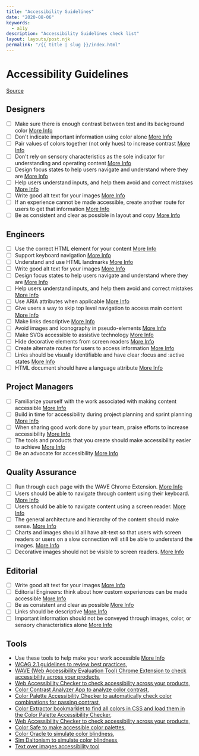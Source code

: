 ```yaml
---
title: "Accessibility Guidelines"
date: "2020-08-06"
keywords:
  - a11y
description: "Accessibility Guidelines check list"
layout: layouts/post.njk
permalink: "/{{ title | slug }}/index.html"
---
```


# Accessibility Guidelines

[Source](http://accessibility.voxmedia.com/)

## Designers

 - [ ] Make sure there is enough contrast between text and its background color [More Info](http://accessibility.voxmedia.com/#designers-1)
 - [ ] Don't indicate important information using color alone [More Info](http://accessibility.voxmedia.com/#designers-2)
 - [ ] Pair values of colors together (not only hues) to increase contrast [More Info](http://accessibility.voxmedia.com/#designers-3)
 - [ ] Don't rely on sensory characteristics as the sole indicator for understanding and operating content [More Info](http://accessibility.voxmedia.com/#designers-4)
 - [ ] Design focus states to help users navigate and understand where they are [More Info](http://accessibility.voxmedia.com/#designers-5)
 - [ ] Help users understand inputs, and help them avoid and correct mistakes [More Info](http://accessibility.voxmedia.com/#designers-6)
 - [ ] Write good alt text for your images [More Info](http://accessibility.voxmedia.com/#designers-7)
 - [ ] If an experience cannot be made accessible, create another route for users to get that information [More Info](http://accessibility.voxmedia.com/#designers-8)
 - [ ] Be as consistent and clear as possible in layout and copy [More Info](http://accessibility.voxmedia.com/#designers-9)

## Engineers
 - [ ] Use the correct HTML element for your content [More Info](http://accessibility.voxmedia.com/#engineers-1)
 - [ ] Support keyboard navigation [More Info](http://accessibility.voxmedia.com/#engineers-2)
 - [ ] Understand and use HTML landmarks [More Info](http://accessibility.voxmedia.com/#engineers-3)
 - [ ] Write good alt text for your images [More Info](http://accessibility.voxmedia.com/#engineers-4)
 - [ ] Design focus states to help users navigate and understand where they are [More Info](http://accessibility.voxmedia.com/#engineers-5)
 - [ ] Help users understand inputs, and help them avoid and correct mistakes [More Info](http://accessibility.voxmedia.com/#engineers-6)
 - [ ] Use ARIA attributes when applicable [More Info](http://accessibility.voxmedia.com/#engineers-7)
 - [ ] Give users a way to skip top level navigation to access main content [More Info](http://accessibility.voxmedia.com/#engineers-8)
 - [ ] Make links descriptive [More Info](http://accessibility.voxmedia.com/#engineers-9)
 - [ ] Avoid images and iconography in pseudo-elements [More Info](http://accessibility.voxmedia.com/#engineers-10)
 - [ ] Make SVGs accessible to assistive technology [More Info](http://accessibility.voxmedia.com/#engineers-11)
 - [ ] Hide decorative elements from screen readers [More Info](http://accessibility.voxmedia.com/#engineers-12)
 - [ ] Create alternate routes for users to access information [More Info](http://accessibility.voxmedia.com/#engineers-13)
 - [ ] Links should be visually identifiable and have clear :focus and :active states [More Info](http://accessibility.voxmedia.com/#engineers-14)
 - [ ] HTML document should have a language attribute [More Info](http://accessibility.voxmedia.com/#engineers-15)

## Project Managers
 - [ ] Familiarize yourself with the work associated with making content accessible [More Info](http://accessibility.voxmedia.com/#project-managers-1)
 - [ ] Build in time for accessibility during project planning and sprint planning [More Info](http://accessibility.voxmedia.com/#project-managers-2)
 - [ ] When sharing good work done by your team, praise efforts to increase accessibility [More Info](http://accessibility.voxmedia.com/#project-managers-3)
 - [ ] The tools and products that you create should make accessibility easier to achieve [More Info](http://accessibility.voxmedia.com/#project-managers-4)
 - [ ] Be an advocate for accessibility [More Info](http://accessibility.voxmedia.com/#project-managers-5)

## Quality Assurance
 - [ ] Run through each page with the WAVE Chrome Extension. [More Info](http://accessibility.voxmedia.com/#qa-1)
 - [ ] Users should be able to navigate through content using their keyboard. [More Info](http://accessibility.voxmedia.com/#qa-2)
 - [ ] Users should be able to navigate content using a screen reader. [More Info](http://accessibility.voxmedia.com/#qa-3)
 - [ ] The general architecture and hierarchy of the content should make sense. [More Info](http://accessibility.voxmedia.com/#qa-4)
 - [ ] Charts and images should all have alt-text so that users with screen readers or users on a slow connection will still be able to understand the images. [More Info](http://accessibility.voxmedia.com/#qa-5)
 - [ ] Decorative images should not be visible to screen readers. [More Info](http://accessibility.voxmedia.com/#qa-6)

## Editorial
 - [ ] Write good alt text for your images [More Info](http://accessibility.voxmedia.com/#editorial-1)
 - [ ] Editorial Engineers: think about how custom experiences can be made accessible [More Info](http://accessibility.voxmedia.com/#editorial-2)
 - [ ] Be as consistent and clear as possible [More Info](http://accessibility.voxmedia.com/#editorial-3)
 - [ ] Links should be descriptive [More Info](http://accessibility.voxmedia.com/#editorial-4)
 - [ ] Important information should not be conveyed through images, color, or sensory characteristics alone [More Info](http://accessibility.voxmedia.com/#editorial-5)

## Tools
 -  Use these tools to help make your work accessible [More Info](http://accessibility.voxmedia.com/#tools-1)
 -  [WCAG 2.1 guidelines to review best practices](https://www.w3.org/WAI/WCAG21/quickref/),
 -  [WAVE (Web Accessibility Evaluation Tool) Chrome Extension to check accessibility across your products](https://chrome.google.com/webstore/detail/wave-evaluation-tool/jbbplnpkjmmeebjpijfedlgcdilocofh?hl=en-US),
 -  [Web Accessibility Checker to check accessibility across your products](http://achecker.ca/checker/index.php),
 -  [Color Contrast Analyzer App to analyze color contrast](https://www.paciellogroup.com/resources/contrastanalyser/),
 -  [Color Palette Accessibility Checker to automatically check color combinations for passing contrast](https://accessibility.oit.ncsu.edu/tools/color-contrast/),
 -  [Color Extractor bookmarklet to find all colors in CSS and load them in the Color Palette Accessibility Checker](https://accessibility.oit.ncsu.edu/tools/color-extractor/),
 -  [Web Accessibility Checker to check accessibility across your products](http://achecker.ca/checker/index.php),
 -  [Color Safe to make accessible color palettes](http://colorsafe.co/),
 -  [Color Oracle to simulate color blindness](http://colororacle.org/index.html),
 -  [Sim Daltonism to simulate color blindness](https://michelf.ca/projects/sim-daltonism/),
 -  [Text over images accessibility tool](http://www.brandwood.com/a11y/)